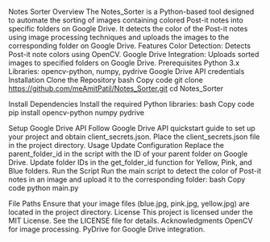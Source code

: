 Notes Sorter
Overview
The Notes_Sorter is a Python-based tool designed to automate the sorting of images containing colored Post-it notes into specific folders on Google Drive. It detects the color of the Post-it notes using image processing techniques and uploads the images to the corresponding folder on Google Drive.
Features
Color Detection: Detects Post-it note colors using OpenCV.
Google Drive Integration: Uploads sorted images to specified folders on Google Drive.
Prerequisites
Python 3.x
Libraries: opencv-python, numpy, pydrive
Google Drive API credentials
Installation
Clone the Repository
bash
Copy code
git clone https://github.com/meAmitPatil/Notes_Sorter.git
cd Notes_Sorter


Install Dependencies
Install the required Python libraries:
bash
Copy code
pip install opencv-python numpy pydrive


Setup Google Drive API
Follow Google Drive API quickstart guide to set up your project and obtain client_secrets.json.
Place the client_secrets.json file in the project directory.
Usage
Update Configuration
Replace the parent_folder_id in the script with the ID of your parent folder on Google Drive.
Update folder IDs in the get_folder_id function for Yellow, Pink, and Blue folders.
Run the Script
Run the main script to detect the color of Post-it notes in an image and upload it to the corresponding folder:
bash
Copy code
python main.py


File Paths
Ensure that your image files (blue.jpg, pink.jpg, yellow.jpg) are located in the project directory.
License
This project is licensed under the MIT License. See the LICENSE file for details.
Acknowledgments
OpenCV for image processing.
PyDrive for Google Drive integration.

